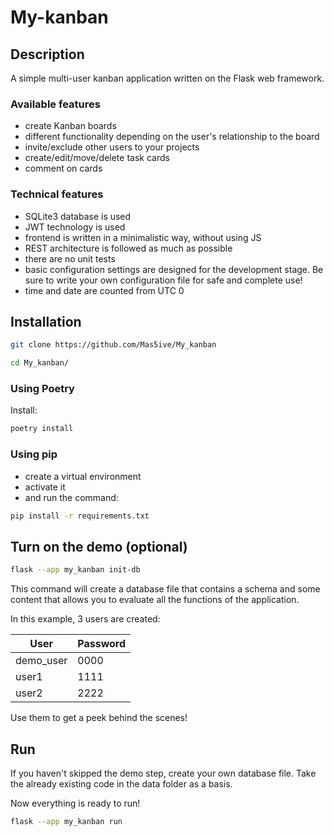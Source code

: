 # My-kanban

## Description

A simple multi-user kanban application written on the Flask web framework.

### Available features

- create Kanban boards
- different functionality depending on the user's relationship to the board
- invite/exclude other users to your projects
- create/edit/move/delete task cards
- comment on cards

### Technical features

- SQLite3 database is used
- JWT technology is used
- frontend is written in a minimalistic way, without using JS
- REST architecture is followed as much as possible
- there are no unit tests
- basic configuration settings are designed for the development stage. Be sure to write your own configuration file for safe and complete use!
- time and date are counted from UTC 0

## Installation

```bash
git clone https://github.com/Mas5ive/My_kanban
```

```bash
cd My_kanban/
```

### Using Poetry

Install:

```bash
poetry install
```

### Using pip

- сreate a virtual environment
- activate it
- and run the command:

```bash
pip install -r requirements.txt
```

## Turn on the demo (optional)

```bash
flask --app my_kanban init-db
```

This command will create a database file that contains a schema and some content that allows you to evaluate all the functions of the application.

In this example, 3 users are created:

| User      | Password |
|-----------|----------|
| demo_user | 0000     |
| user1     | 1111     |
| user2     | 2222     |

Use them to get a peek behind the scenes!

## Run

If you haven't skipped the demo step, create your own database file. Take the already existing code in the data folder as a basis.

Now everything is ready to run!

```bash
flask --app my_kanban run
```
